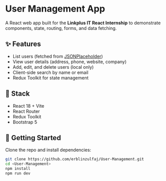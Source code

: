 # User Management App

A React web app built for the **Linkplus IT React Internship** to demonstrate components, state, routing, forms, and data fetching.

## ✨ Features
- List users (fetched from [JSONPlaceholder](https://jsonplaceholder.typicode.com/users))  
- View user details (address, phone, website, company)  
- Add, edit, and delete users (local only)  
- Client-side search by name or email  
- Redux Toolkit for state management  

## 🧰 Stack
- React 18 + Vite  
- React Router  
- Redux Toolkit  
- Bootstrap 5  

## 🚀 Getting Started

Clone the repo and install dependencies:

```bash
git clone https://github.com/erblinzulfaj/User-Management.git
cd <User-Management>
npm install
npm run dev
